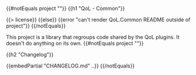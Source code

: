 {{#notEquals project ""}}
{{h1 "QoL - Common"}}

{{> license}}
{{else}}
{{error "can't render QoL.Common README outside of project"}}
{{/notEquals}}

This project is a library that regroups code shared by the QoL plugins. It doesn't do anything on its own.
{{#notEquals project ""}}

{{h2 "Changelog"}}

{{embedPartial "CHANGELOG.md" ..}}
{{/notEquals}}
